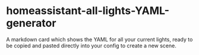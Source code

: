 # homeassistant-all-lights-YAML-generator
A markdown card which shows the YAML for all your current lights, ready to be copied and pasted directly into your config to create a new scene. 
